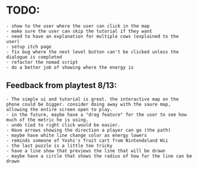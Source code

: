  

# TODO:  
	- show to the user where the user can click in the map
	- make sure the user can skip the tutorial if they want	
	- need to have an explanation for multiple cows (explained to the user)  
	- setup itch page
	- fix bug where the next level button can't be clicked unless the dialogue is completed
	- refactor the nomad script
	- do a better job of showing where the energy is  

## Feedback from playtest 8/13:  
	- The simple ui and tutorial is great. the interactive map on the phone could be bigger. consider doing away with the saure map, allowing the entire screen open to play.  
	- in the future, maybe have a "drag feature" for the user to see how much of the metric he is using. 	
	- undo tied to right click would be easier.  
	- Have arrows showing the direction a player can go (the path)  
	- maybe have white line change color as energy lowers  
	- reminds someone of Yoshi's fruit cart from Nintendoland Wii    
	- the last puzzle is a little too tricky  
	- have a line show that previews the line that will be drawn  
	- maybe have a circle that shows the radius of how far the line can be  drawn   
	
